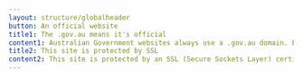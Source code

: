 ```yaml
---
layout: structure/globalheader
button: An official website
title1: The .gov.au means it's official
content1: Australian Government websites always use a .gov.au domain. Before sharing sensitive information online, make sure you’re on a .gov.au site by inspecting your browser’s address (or 'location') bar.
title2: This site is protected by SSL
content2: This site is protected by an SSL (Secure Sockets Layer) certificate that’s been signed by the Australian Government. The https:// means all transmitted data is encrypted.
---
```

